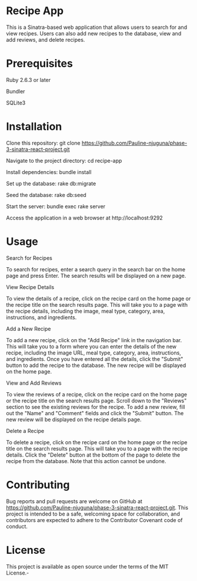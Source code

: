 # Recipe App

This is a Sinatra-based web application that allows users to search for and view recipes. Users can also add new recipes to the database, view and add reviews, and delete recipes.

# Prerequisites

Ruby 2.6.3 or later

Bundler

SQLite3

# Installation

Clone this repository: git clone https://github.com/Pauline-njuguna/phase-3-sinatra-react-project.git

Navigate to the project directory: cd recipe-app

Install dependencies: bundle install

Set up the database: rake db:migrate

Seed the database: rake db:seed

Start the server: bundle exec rake server

Access the application in a web browser at http://localhost:9292
# Usage

Search for Recipes

To search for recipes, enter a search query in the search bar on the home page and press Enter. The search results will be displayed on a new page.

View Recipe Details

To view the details of a recipe, click on the recipe card on the home page or the recipe title on the search results page. This will take you to a page with the recipe details, including the image, meal type, category, area, instructions, and ingredients.

Add a New Recipe

To add a new recipe, click on the "Add Recipe" link in the navigation bar. This will take you to a form where you can enter the details of the new recipe, including the image URL, meal type, category, area, instructions, and ingredients. Once you have entered all the details, click the "Submit" button to add the recipe to the database. The new recipe will be displayed on the home page.

View and Add Reviews

To view the reviews of a recipe, click on the recipe card on the home page or the recipe title on the search results page. Scroll down to the "Reviews" section to see the existing reviews for the recipe. To add a new review, fill out the "Name" and "Comment" fields and click the "Submit" button. The new review will be displayed on the recipe details page.

Delete a Recipe

To delete a recipe, click on the recipe card on the home page or the recipe title on the search results page. This will take you to a page with the recipe details. Click the "Delete" button at the bottom of the page to delete the recipe from the database. Note that this action cannot be undone.

# Contributing
Bug reports and pull requests are welcome on GitHub at https://github.com/Pauline-njuguna/phase-3-sinatra-react-project.git. This project is intended to be a safe, welcoming space for collaboration, and contributors are expected to adhere to the Contributor Covenant code of conduct.

# License
This project is available as open source under the terms of the MIT License.-
